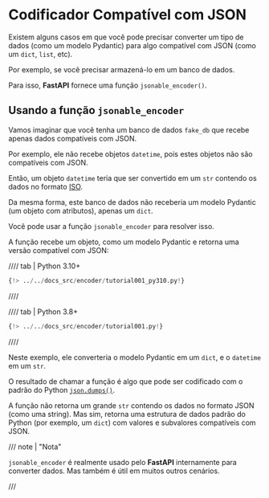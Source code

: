 # Codificador Compatível com JSON

Existem alguns casos em que você pode precisar converter um tipo de dados (como um modelo Pydantic) para algo compatível com JSON (como um `dict`, `list`, etc).

Por exemplo, se você precisar armazená-lo em um banco de dados.

Para isso, **FastAPI** fornece uma função `jsonable_encoder()`.

## Usando a função `jsonable_encoder`

Vamos imaginar que você tenha um banco de dados `fake_db` que recebe apenas dados compatíveis com JSON.

Por exemplo, ele não recebe objetos `datetime`, pois estes objetos não são compatíveis com JSON.

Então, um objeto `datetime` teria que ser convertido em um `str` contendo os dados no formato  <a href="https://en.wikipedia.org/wiki/ISO_8601" class="external-link" target="_blank">ISO</a>.

Da mesma forma, este banco de dados não receberia um modelo Pydantic (um objeto com atributos), apenas um `dict`.

Você pode usar a função `jsonable_encoder` para resolver isso.

A função recebe um objeto, como um modelo Pydantic e retorna uma versão compatível com JSON:

//// tab | Python 3.10+

```Python hl_lines="4  21"
{!> ../../docs_src/encoder/tutorial001_py310.py!}
```

////

//// tab | Python 3.8+

```Python hl_lines="5  22"
{!> ../../docs_src/encoder/tutorial001.py!}
```

////

Neste exemplo, ele converteria o modelo Pydantic em um `dict`, e o `datetime` em um `str`.

O resultado de chamar a função é algo que pode ser codificado com o padrão do Python <a href="https://docs.python.org/3/library/json.html#json.dumps" class="external-link" target="_blank">`json.dumps()`</a>.

A função não retorna um grande `str` contendo os dados no formato JSON (como uma string). Mas sim, retorna uma estrutura de dados padrão do Python (por exemplo, um `dict`) com valores e subvalores compatíveis com JSON.

/// note | "Nota"

`jsonable_encoder` é realmente usado pelo **FastAPI** internamente para converter dados. Mas também é útil em muitos outros cenários.

///
